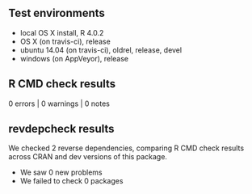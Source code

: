 ## Test environments
* local OS X install, R 4.0.2
* OS X (on travis-ci), release
* ubuntu 14.04 (on travis-ci), oldrel, release, devel
* windows (on AppVeyor), release 

## R CMD check results

0 errors | 0 warnings | 0 notes

## revdepcheck results

We checked 2 reverse dependencies, comparing R CMD check results across CRAN and dev versions of this package.

 * We saw 0 new problems
 * We failed to check 0 packages
